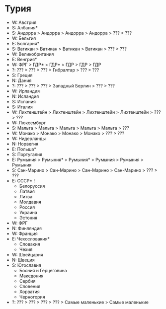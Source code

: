 # Турия

*   W:  Австрия
*   S:  Албания*
*   S:  Андорра     >   Андорра         >   Андорра         >   Андорра         >   ???             >   ???
*   W:  Бельгия
*   E:  Болгария*
*   S:  Ватикан     >   Ватикан         >   Ватикан         >   Ватикан         >   ???             >   ???
*   W:  Великобритания
*   E:  Венгрия*
*   W:  ФРГ         >   ГДР*            >   ГДР*            >   ГДР             >   ГДР             >   ГДР
*   ?:  ???         >   ???             >   ???             >   Гибралтар       >   ???             >   ???
*   S:  Греция
*   N:  Дания
*   ?:  ???         >   ???             >   ???             >   Западный Берлин >   ???             >   ???
*   W:  Ирландия
*   N:  Исландия
*   S:  Испания
*   S:  Италия
*   W:  Лихтенштейн >   Лихтенштейн     >   Лихтенштейн     >   Лихтенштейн     >   ???             >   ???
*   W:  Люксембург
*   S:  Мальта      >   Мальта          >   Мальта          >   Мальта          >   Мальта          >   ???
*   W:  Монако      >   Монако          >   Монако          >   Монако          >   ???             >   ???
*   W:  Нидерланды
*   N:  Норвегия
*   E:  Польша*
*   S:  Португалия
*   E:  Румыния     >   Румыния*        >   Румыния*        >   Румыния         >   Румыния         >   Румыния
*   S:  Сан-Марино  >   Сан-Марино      >   Сан-Марино      >   Сан-Марино      >   ???             >   ???
*   E:  СССР*       !
    *   Белоруссия
    *   Латвия
    *   Литва
    *   Молдавия
    *   Россия
    *   Украина
    *   Эстония
*   W:  ФРГ
*   N:  Финляндия
*   W:  Франция
*   E:  Чехословакия*
    *   Словакия
    *   Чехия
*   W:  Швейцария
*   N:  Швеция
*   S:  Югославия
    *   Босния и Герцеговина
    *   Македония
    *   Сербия
    *   Словения
    *   Хорватия
    *   Черногория
*   ?:  ???         >   ???             >   ???             >   ???             >   Самые маленькие >   Самые маленькие
